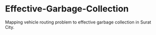 # Effective-Garbage-Collection
Mapping vehicle routing problem to effective garbage collection in Surat City.
